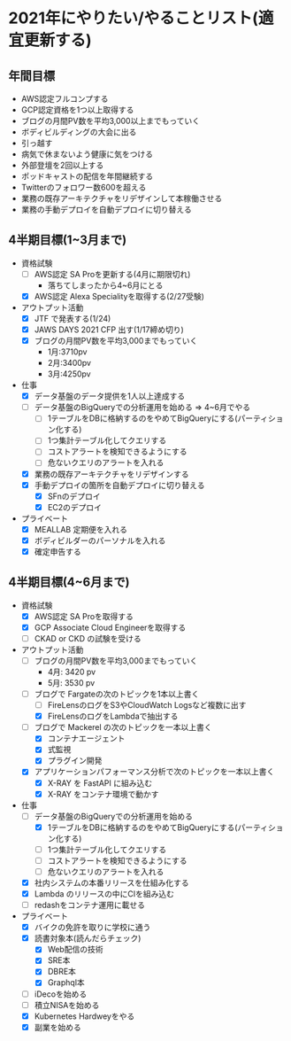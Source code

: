 # 2021年にやりたい/やることリスト(適宜更新する)
## 年間目標
* AWS認定フルコンプする
* GCP認定資格を1つ以上取得する
* ブログの月間PV数を平均3,000以上までもっていく
* ボディビルディングの大会に出る
* 引っ越す
* 病気で休まないよう健康に気をつける
* 外部登壇を2回以上する
* ポッドキャストの配信を年間継続する
* Twitterのフォロワー数600を超える
* 業務の既存アーキテクチャをリデザインして本稼働させる
* 業務の手動デプロイを自動デプロイに切り替える

## 4半期目標(1~3月まで)
* 資格試験
  * [ ] AWS認定 SA Proを更新する(4月に期限切れ)
    * 落ちてしまったから4~6月にとる
  * [x] AWS認定 Alexa Specialityを取得する(2/27受験)

* アウトプット活動
  * [x] JTF で発表する(1/24)
  * [x] JAWS DAYS 2021 CFP 出す(1/17締め切り)
  * [x] ブログの月間PV数を平均3,000までもっていく
    * 1月:3710pv
    * 2月:3400pv
    * 3月:4250pv
* 仕事
  * [x] データ基盤のデータ提供を1人以上達成する
  * [ ] データ基盤のBigQueryでの分析運用を始める => 4~6月でやる
    * [ ] 1テーブルをDBに格納するのをやめてBigQueryにする(パーティション化する)
    * [ ] 1つ集計テーブル化してクエリする
    * [ ] コストアラートを検知できるようにする
    * [ ] 危ないクエリのアラートを入れる
  * [x] 業務の既存アーキテクチャをリデザインする
  * [x] 手動デプロイの箇所を自動デプロイに切り替える
    * [x] SFnのデプロイ
    * [x] EC2のデプロイ
* プライベート
  * [x] MEALLAB 定期便を入れる
  * [x] ボディビルダーのパーソナルを入れる
  * [x] 確定申告する

## 4半期目標(4~6月まで)
* 資格試験
  * [x] AWS認定 SA Proを取得する
  * [x] GCP Associate Cloud Engineerを取得する
  * [ ] CKAD or CKD の試験を受ける

* アウトプット活動
  * [ ] ブログの月間PV数を平均3,000までもっていく
    * 4月: 3420 pv
    * 5月: 3530 pv
  * [ ] ブログで Fargateの次のトピックを1本以上書く
    * [ ] FireLensのログをS3やCloudWatch Logsなど複数に出す
    * [x] FireLensのログをLambdaで抽出する
  * [ ] ブログで Mackerel の次のトピックを一本以上書く
    * [x] コンテナエージェント
    * [x] 式監視
    * [x] プラグイン開発
  * [x] アプリケーションパフォーマンス分析で次のトピックを一本以上書く
    * [x] X-RAY を FastAPI に組み込む
    * [x] X-RAY をコンテナ環境で動かす

* 仕事
  * [ ] データ基盤のBigQueryでの分析運用を始める
    * [x] 1テーブルをDBに格納するのをやめてBigQueryにする(パーティション化する)
    * [ ] 1つ集計テーブル化してクエリする
    * [ ] コストアラートを検知できるようにする
    * [ ] 危ないクエリのアラートを入れる
  * [x] 社内システムの本番リリースを仕組み化する
  * [x] Lambda のリリースの中にCIを組み込む
  * [ ] redashをコンテナ運用に載せる

* プライベート
  * [x] バイクの免許を取りに学校に通う
  * [x] 読書対象本(読んだらチェック)
    * [x] Web配信の技術
    * [x] SRE本
    * [x] DBRE本
    * [x] Graphql本
  * [ ] iDecoを始める
  * [ ] 積立NISAを始める
  * [x] Kubernetes Hardweyをやる
  * [x] 副業を始める